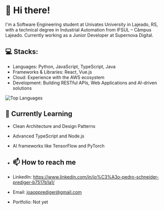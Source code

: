 # 👋 Hi there!
I'm a Software Engineering student at Univates University in Lajeado, RS, with a technical degree in Industrial Automation from IFSUL – Câmpus Lajeado.
Currently working as a Junior Developer at Supernova Digital.

## 💻 Stacks:
- Languages: Python, JavaScript, TypeScript, Java
- Frameworks & Libraries: React, Vue.js
- Cloud: Experience with the AWS ecosystem
- Development: Building RESTful APIs, Web Applications and AI-driven solutions

![Top Languages](https://github-readme-stats.vercel.app/api/top-langs/?username=jprediger&layout=compact&theme=github_dark)

## 🌱 Currently Learning
- Clean Architecture and Design Patterns
- Advanced TypeScript and Node.js
- AI frameworks like TensorFlow and PyTorch

- ## 📫 How to reach me
- LinkedIn: https://www.linkedin.com/in/jo%C3%A3o-pedro-schneider-prediger-b7517b1a1/
- Email: joaopprediger@gmail.com
- Portfolio: Not yet
